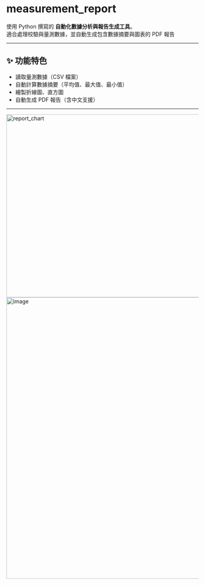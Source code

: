 # measurement_report

使用 Python 撰寫的 **自動化數據分析與報告生成工具**。  
適合處理校驗與量測數據，並自動生成包含數據摘要與圖表的 PDF 報告  

---

## ✨ 功能特色
- 讀取量測數據（CSV 檔案）
- 自動計算數據摘要（平均值、最大值、最小值）
- 繪製折線圖、直方圖
- 自動生成 PDF 報告（含中文支援）

---
<img width="640" height="480" alt="report_chart" src="https://github.com/user-attachments/assets/0a35a390-0a5c-4ece-9827-8079b2e00984" />
<img width="800" height="738" alt="image" src="https://github.com/user-attachments/assets/b799c8b9-48e5-42d8-be3c-c809f6135296" />
